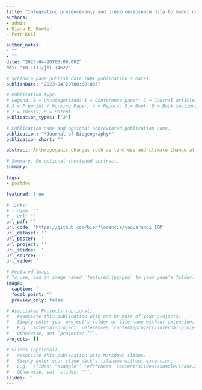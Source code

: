```yaml
---
title: "Integrating presence-only and presence-absence data to model changes in species geographic ranges: An example in the Neotropics"
authors:
- admin
- Diana E. Bowler
- Petr Keil

author_notes:
- ""
- ""
date: "2023-04-20T00:00:00Z"
doi: "10.1111/jbi.14622"

# Schedule page publish date (NOT publication's date).
publishDate: "2023-04-20T00:00:00Z"

# Publication type.
# Legend: 0 = Uncategorized; 1 = Conference paper; 2 = Journal article;
# 3 = Preprint / Working Paper; 4 = Report; 5 = Book; 6 = Book section;
# 7 = Thesis; 8 = Patent
publication_types: ["2"]

# Publication name and optional abbreviated publication name.
publication: "*Journal of Biogeography*"
publication_short: ""

abstract: Anthropogenic changes such as land use and climate change affect species' geographic ranges, causing range shifts, contractions, or expansions. However, data on range dynamics are insufficient, heterogeneous, and spatially and temporally biased in most regions. Integrated species distribution models (IDMs) offer a solution as they can complement good quality presence-absence data with opportunistically collected presence-only data, simultaneously accounting for heterogeneous sampling effort. However, these methods have seen limited use in the estimation of temporal change of geographic ranges and are not yet widespread as they have a steep learning curve. Here we present a generalisable model and case example. Using data on presence-absence and presence-only on the jaguarundi (Herpailurus yagouaroundi), we modelled the species distribution at two time periods (2000–2013 and 2014–2021) using a Bayesian model based on Poisson point process in JAGS. Our model integrates the different data types while accounting for varying sampling effort and spatial effect. We predicted the species range at the two time periods and quantified their changes. Between the two time periods, the jaguarundi has contracted its southern and northern range limits towards the equator but expanded its area of distribution over the entire species' range. Also, our results show that modelled geographic range, of either time period, is not entirely consistent with the current expert range map from IUCN. Our modelling approach provides a working example with the potential to address data gaps and biases in other taxa and regions. Given the increasing number of incidental data being generated by community-derived initiatives in Latin America, IDMs can become a valuable source for species distribution modelling in the region. This is the first application of the IDM approach with temporal dimension and over the entire species' geographic range.

# Summary. An optional shortened abstract.
summary:

tags:
- postdoc

featured: true

# links:
# - name: ""
#   url: ""
url_pdf: ''
url_code: 'https://github.com/bienflorencia/yaguarundi_IDM'
url_dataset: ''
url_poster: ''
url_project: ''
url_slides: ''
url_source: ''
url_video: ''

# Featured image
# To use, add an image named `featured.jpg/png` to your page's folder.
image:
  caption: ''
  focal_point: ''
  preview_only: false

# Associated Projects (optional).
#   Associate this publication with one or more of your projects.
#   Simply enter your project's folder or file name without extension.
#   E.g. `internal-project` references `content/project/internal-project/index.md`.
#   Otherwise, set `projects: []`.
projects: []

# Slides (optional).
#   Associate this publication with Markdown slides.
#   Simply enter your slide deck's filename without extension.
#   E.g. `slides: "example"` references `content/slides/example/index.md`.
#   Otherwise, set `slides: ""`.
slides: ''
---
```

